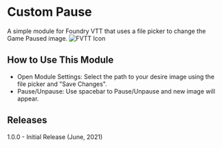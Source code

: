 # Custom Pause

A simple module for Foundry VTT that uses a file picker to change the Game Paused image.
![FVTT Icon](https://gitlab.com/jestevens210/custom-pause/-/raw/main/images/custom-pause-gif.gif)

## How to Use This Module

- Open Module Settings: Select the path to your desire image using the file picker and "Save Changes".
- Pause/Unpause: Use spacebar to Pause/Unpause and new image will appear.

## Releases

1.0.0 - Initial Release (June, 2021)
